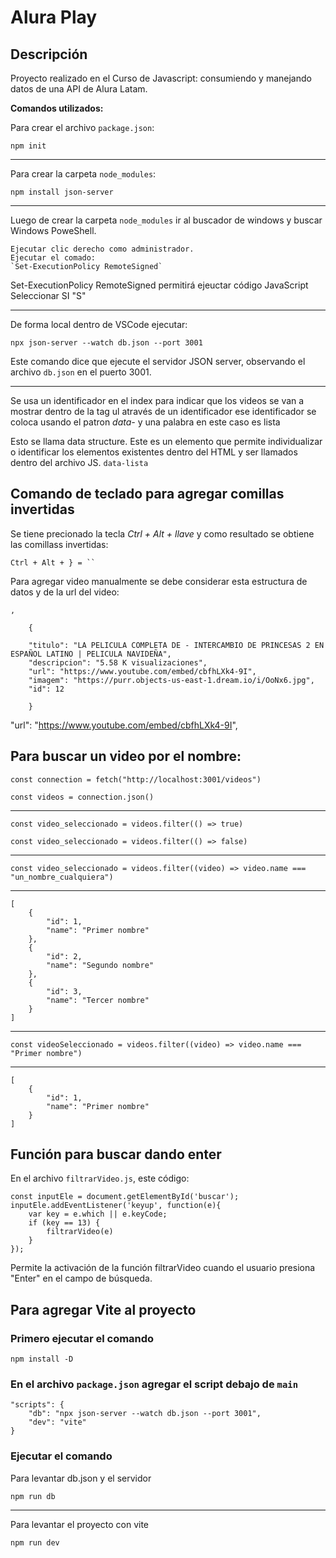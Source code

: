 # Alura Play
## Descripción
Proyecto realizado en el Curso de Javascript: consumiendo y manejando datos de una API de  Alura Latam.

**Comandos utilizados:**

Para crear el archivo `package.json`:

    npm init

---- 

Para crear la carpeta `node_modules`:

    npm install json-server

---- 

Luego de crear la carpeta `node_modules` ir al buscador de windows y buscar Windows PoweShell.

    Ejecutar clic derecho como administrador.
    Ejecutar el comado:
    `Set-ExecutionPolicy RemoteSigned`

Set-ExecutionPolicy RemoteSigned permitirá ejeuctar código JavaScript
    Seleccionar SI "S"

---- 

De forma local dentro de VSCode ejecutar:

    npx json-server --watch db.json --port 3001

Este comando dice que ejecute el servidor JSON server, observando el archivo `db.json` en el puerto 3001.

---- 

Se usa un identificador en el index para indicar que los videos se van a mostrar dentro de la tag ul através de un identificador
ese identificador se coloca usando el patron *data-* y una palabra en este caso es lista

Esto se llama data structure. Este es un elemento que permite individualizar o identificar los elementos existentes dentro del HTML y ser llamados dentro del archivo JS.
`data-lista`

## Comando de teclado para agregar comillas invertidas

Se tiene precionado la tecla *Ctrl + Alt + llave* y como resultado se obtiene las comillass invertidas:

` Ctrl + Alt + } = `` `

Para agregar video manualmente se debe considerar esta estructura de datos y de la url del video:

    ,

        {

        "titulo": "LA PELICULA COMPLETA DE - INTERCAMBIO DE PRINCESAS 2 EN ESPAÑOL LATINO | PELICULA NAVIDEÑA",
        "descripcion": "5.58 K visualizaciones",
        "url": "https://www.youtube.com/embed/cbfhLXk4-9I",
        "imagem": "https://purr.objects-us-east-1.dream.io/i/OoNx6.jpg",
        "id": 12
        
        }

"url": "https://www.youtube.com/embed/cbfhLXk4-9I",

## Para buscar un video por el nombre:

    const connection = fetch("http://localhost:3001/videos")

    const videos = connection.json()

----

    const video_seleccionado = videos.filter(() => true)

    const video_seleccionado = videos.filter(() => false)

----

    const video_seleccionado = videos.filter((video) => video.name === "un_nombre_cualquiera")

----

    [
        {
            "id": 1,
            "name": "Primer nombre"
        },
        {
            "id": 2,
            "name": "Segundo nombre"
        },
        {
            "id": 3,
            "name": "Tercer nombre"
        }
    ]

----

    const videoSeleccionado = videos.filter((video) => video.name === "Primer nombre")

---- 

    [
        {
            "id": 1,
            "name": "Primer nombre"
        }
    ]

## Función para buscar dando enter 

En el archivo `filtrarVideo.js`, este código: 

    const inputEle = document.getElementById('buscar');
    inputEle.addEventListener('keyup', function(e){
        var key = e.which || e.keyCode;
        if (key == 13) { 
            filtrarVideo(e)
        }
    });

Permite la activación de la función filtrarVideo cuando el usuario presiona "Enter" en el campo de búsqueda.

## Para agregar Vite al proyecto

### Primero ejecutar el comando

    npm install -D

### En el archivo `package.json` agregar el script debajo de `main`

    "scripts": {
        "db": "npx json-server --watch db.json --port 3001",
        "dev": "vite"
    }

### Ejecutar el comando 

Para levantar db.json y el servidor

    npm run db

----

Para levantar el proyecto con vite

    npm run dev

